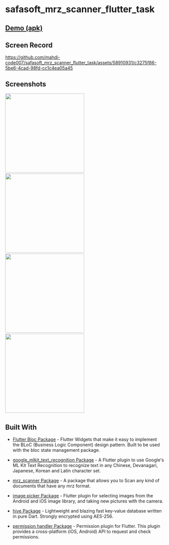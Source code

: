 # safasoft_mrz_scanner_flutter_task

## [Demo (apk)](https://www.mediafire.com/file/engdzlgg4ntt6rd/Safasoft+Task.apk/file)

## Screen Record
https://github.com/mahdi-code007/safasoft_mrz_scanner_flutter_task/assets/58910931/c3275f86-5be6-4cad-98fd-cc1c4ea05a45

## Screenshots
<img src="https://github-production-user-asset-6210df.s3.amazonaws.com/58910931/263476134-caa1728d-226d-4a51-be83-f5425f68eb55.jpg" width="250">&nbsp;
<img src="https://user-images.githubusercontent.com/58910931/263476118-c354d9ca-66bf-45b1-99ff-829986459a08.jpg" width="250">&nbsp;
<img src="https://github-production-user-asset-6210df.s3.amazonaws.com/58910931/263476337-69febf04-6a70-46e7-bcc4-1fcee5a086d5.jpg" width="250">&nbsp;
<img src="https://github-production-user-asset-6210df.s3.amazonaws.com/58910931/263476347-a6373415-e099-4949-a632-69f4b1bc8945.jpg" width="250">&nbsp;




## Built With

* [Flutter Bloc Package](https://pub.dev/packages/flutter_bloc) - Flutter Widgets that make it easy to implement the BLoC (Business Logic Component) design pattern. Built to be used with the bloc state management package.

* [google_mlkit_text_recognition Package](https://pub.dev/packages/google_mlkit_text_recognition) - A Flutter plugin to use Google's ML Kit Text Recognition to recognize text in any Chinese, Devanagari, Japanese, Korean and Latin character set.

* [mrz_scanner Package](https://pub.dev/packages/mrz_scanner) - A package that allows you to Scan any kind of documents that have any mrz format.

* [image picker Package](https://pub.dev/packages/image_picker) - Flutter plugin for selecting images from the Android and iOS image library, and taking new pictures with the camera.

* [hive Package](https://pub.dev/packages/hive) - Lightweight and blazing fast key-value database written in pure Dart. Strongly encrypted using AES-256.

* [permission handler Package](https://pub.dev/packages/permission_handler) - Permission plugin for Flutter. This plugin provides a cross-platform (iOS, Android) API to request and check permissions.



